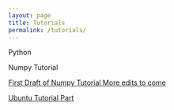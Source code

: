 ```yaml
---
layout: page
title: Tutorials
permalink: /tutorials/
---
```


Python 

Numpy Tutorial

[First Draft of Numpy Tutorial More edits to come](https://earthkid123.github.io/tutorials/2018/07/26/numpy-tutorial.html)

[Ubuntu Tutorial Part](https://earthkid123.github.io/tutorials/2018/11/05/computer-security.html)

 
